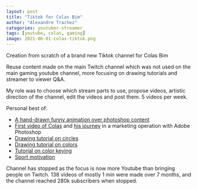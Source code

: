 ```yaml
---
layout: post
title: "Tiktok for Colas Bim"
author: "Alexandre Trachez"
categories: youtuber-streamer
tags: [youtube, colas, gaming]
image: 2021-06-01-colas-tiktok.png
---
```


Creation from scratch of a brand new Tiktok channel for Colas Bim

Reuse content made on the main Twitch channel which was not used on the main gaming youtube channel, more focusing on drawing tutorials and streamer to viewer Q&A.

My role was to choose which stream parts to use, propose videos, artistic direction of the channel, edit the videos and post them. 5 videos per week.

Personal best of:
- [A hand-drawn funny animation over photoshop content](https://www.tiktok.com/@colasbim_/video/7007420754392272134)
- [First video of Colas](https://www.tiktok.com/@colasbim_/video/7019294071034268934) and [his journey](https://www.tiktok.com/@colasbim_/video/7018564114813406469) in a marketing operation with Adobe Photoshop
- [Drawing tutorial on circles](https://www.tiktok.com/@colasbim_/video/6992219812340468997)
- [Drawing tutorial on colors](https://www.tiktok.com/@colasbim_/video/7028223588285140229)
- [Tutorial on color keying](https://www.tiktok.com/@colasbim_/video/7008910079747493126)
- [Sport motivation](https://www.tiktok.com/@colasbim_/video/7033024254350249222)

Channel has stopped as the focus is now more Youtube than bringing people on Twitch. 138 videos of mostly 1 min were made over 7 months, and the channel reached 280k subscribers when stopped.